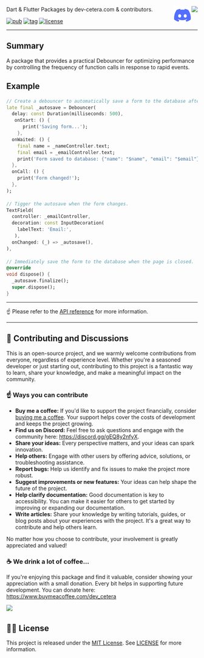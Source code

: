 <a href="https://www.buymeacoffee.com/dev_cetera" target="_blank"><img align="right" src="https://cdn.buymeacoffee.com/buttons/default-orange.png" height="48"></a>
<a href="https://discord.gg/gEQ8y2nfyX" target="_blank"><img align="right" src="https://raw.githubusercontent.com/dev-cetera/resources/refs/heads/main/assets/discord_icon/discord_icon.svg" height="48"></a>

Dart & Flutter Packages by dev-cetera.com & contributors.

[![pub](https://img.shields.io/pub/v/df_debouncer.svg)](https://pub.dev/packages/df_debouncer)
[![tag](https://img.shields.io/badge/tag-v0.4.12-purple)](https://github.com/dev-cetera/df_debouncer/tree/v0.4.12)
[![license](https://img.shields.io/badge/license-MIT-blue.svg)](https://raw.githubusercontent.com/dev-cetera/df_debouncer/main/LICENSE)

---

<!-- BEGIN _README_CONTENT -->

## Summary

A package that provides a practical Debouncer for optimizing performance by controlling the frequency of function calls in response to rapid events.

## Example

```dart
// Create a debouncer to automatically save a form to the database after some delay.
late final _autosave = Debouncer(
  delay: const Duration(milliseconds: 500),
   onStart: () {
      print('Saving form...');
    },
  onWaited: () {
    final name = _nameController.text;
    final email = _emailController.text;
    print('Form saved to database: {"name": "$name", "email": "$email"}');
  },
  onCall: () {
    print('Form changed!');
  },
);

// Tigger the autosave when the form changes.
TextField(
  controller: _emailController,
  decoration: const InputDecoration(
    labelText: 'Email:',
   ),
  onChanged: (_) => _autosave(),
),

// Immediately save the form to the database when the page is closed.
@override
void dispose() {
  _autosave.finalize();
  super.dispose();
}
```

<!-- END _README_CONTENT -->

---

☝️ Please refer to the [API reference](https://pub.dev/documentation/df_debouncer/) for more information.

---

## 💬 Contributing and Discussions

This is an open-source project, and we warmly welcome contributions from everyone, regardless of experience level. Whether you're a seasoned developer or just starting out, contributing to this project is a fantastic way to learn, share your knowledge, and make a meaningful impact on the community.

### ☝️ Ways you can contribute

- **Buy me a coffee:** If you'd like to support the project financially, consider [buying me a coffee](https://www.buymeacoffee.com/dev_cetera). Your support helps cover the costs of development and keeps the project growing.
- **Find us on Discord:** Feel free to ask questions and engage with the community here: https://discord.gg/gEQ8y2nfyX.
- **Share your ideas:** Every perspective matters, and your ideas can spark innovation.
- **Help others:** Engage with other users by offering advice, solutions, or troubleshooting assistance.
- **Report bugs:** Help us identify and fix issues to make the project more robust.
- **Suggest improvements or new features:** Your ideas can help shape the future of the project.
- **Help clarify documentation:** Good documentation is key to accessibility. You can make it easier for others to get started by improving or expanding our documentation.
- **Write articles:** Share your knowledge by writing tutorials, guides, or blog posts about your experiences with the project. It's a great way to contribute and help others learn.

No matter how you choose to contribute, your involvement is greatly appreciated and valued!

### ☕ We drink a lot of coffee...

If you're enjoying this package and find it valuable, consider showing your appreciation with a small donation. Every bit helps in supporting future development. You can donate here: https://www.buymeacoffee.com/dev_cetera

<a href="https://www.buymeacoffee.com/dev_cetera" target="_blank"><img src="https://cdn.buymeacoffee.com/buttons/default-orange.png" height="40"></a>

## 🧑‍⚖️ License

This project is released under the [MIT License](https://raw.githubusercontent.com/dev-cetera/df_debouncer/main/LICENSE). See [LICENSE](https://raw.githubusercontent.com/dev-cetera/df_debouncer/main/LICENSE) for more information.

